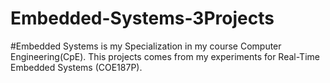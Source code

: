 # Embedded-Systems-3Projects
#Embedded Systems is my Specialization in my course Computer Engineering(CpE).
This projects comes from my experiments for Real-Time Embedded Systems (COE187P).
